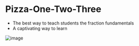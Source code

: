 # Pizza-One-Two-Three
- The best way to teach students the fraction fundamentals
- A captivating way to learn

![image](https://user-images.githubusercontent.com/63327848/174643498-5bf42a2d-c443-4c88-a9fd-760c469e9ec2.png)

